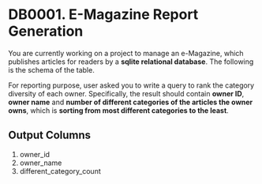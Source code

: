 # DB0001. E-Magazine Report Generation
You are currently working on a project to manage an e-Magazine, which publishes articles for readers by a **sqlite relational database**.
The following is the schema of the table.

For reporting purpose, user asked you to write a query to rank the category diversity of each owner.
Specifically, the result should contain **owner ID**, **owner name** and **number of different categories of the articles the owner owns**,
which is **sorting from most different categories to the least**.

## Output Columns
1. owner_id
2. owner_name
3. different_category_count